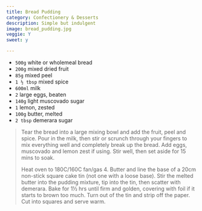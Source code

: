 ```yaml
---
title: Bread Pudding 
category: Confectionery & Desserts
description: Simple but indulgent
image: bread_pudding.jpg
veggie: Y
sweet: y 

--- 
```


* `500g` white or wholemeal bread
* `200g` mixed dried fruit
* `85g` mixed peel
* `1 ½ tbsp` mixed spice
* `600ml` milk
* `2` large eggs, beaten
* `140g` light muscovado sugar
* `1` lemon, zested
* `100g` butter, melted
* `2 tbsp` demerara sugar

> Tear the bread into a large mixing bowl and add the fruit, peel and spice. Pour in the milk, then stir or scrunch through your fingers to mix everything well and completely break up the bread. Add eggs, muscovado and lemon zest if using. Stir well, then set aside for 15 mins to soak.
>
> Heat oven to 180C/160C fan/gas 4. Butter and line the base of a 20cm non-stick square cake tin (not one with a loose base). Stir the melted butter into the pudding mixture, tip into the tin, then scatter with demerara. Bake for 1½ hrs until firm and golden, covering with foil if it starts to brown too much. Turn out of the tin and strip off the paper. Cut into squares and serve warm.

